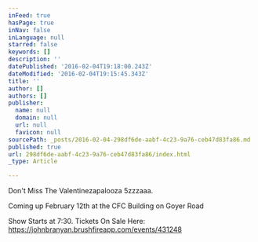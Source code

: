 ```yaml
---
inFeed: true
hasPage: true
inNav: false
inLanguage: null
starred: false
keywords: []
description: ''
datePublished: '2016-02-04T19:18:00.243Z'
dateModified: '2016-02-04T19:15:45.343Z'
title: ''
author: []
authors: []
publisher:
  name: null
  domain: null
  url: null
  favicon: null
sourcePath: _posts/2016-02-04-298df6de-aabf-4c23-9a76-ceb47d83fa86.md
published: true
url: 298df6de-aabf-4c23-9a76-ceb47d83fa86/index.html
_type: Article

---
```

Don't Miss The Valentinezapalooza 5zzzaaa.

Coming up February 12th at the CFC Building on Goyer Road

Show Starts at 7:30\.  Tickets On Sale Here: https://johnbranyan.brushfireapp.com/events/431248